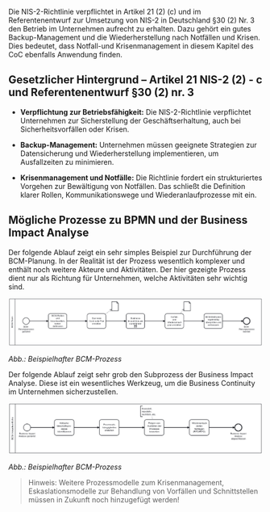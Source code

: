 Die NIS-2-Richtlinie verpflichtet in Artikel 21 (2) (c) und im Referentenentwurf zur Umsetzung von NIS-2 in Deutschland §30 (2) Nr. 3 den Betrieb im Unternehmen aufrecht zu erhalten. Dazu gehört ein gutes Backup-Management und die Wiederherstellung nach Notfällen und Krisen. Dies bedeutet, dass Notfall-und Krisenmanagement in diesem Kapitel des CoC ebenfalls Anwendung finden.


## Gesetzlicher Hintergrund – Artikel 21 NIS-2 (2) - c und Referentenentwurf §30 (2) nr. 3

- **Verpflichtung zur Betriebsfähigkeit:** Die NIS-2-Richtlinie verpflichtet Unternehmen zur Sicherstellung der Geschäftserhaltung, auch bei Sicherheitsvorfällen oder Krisen.

- **Backup-Management:** Unternehmen müssen geeignete Strategien zur Datensicherung und Wiederherstellung implementieren, um Ausfallzeiten zu minimieren.

- **Krisenmanagement und Notfälle:** Die Richtlinie fordert ein strukturiertes Vorgehen zur Bewältigung von Notfällen. Das schließt die Definition klarer Rollen, Kommunikationswege und Wiederanlaufprozesse mit ein.

## Mögliche Prozesse zu BPMN und der Business Impact Analyse

Der folgende Ablauf zeigt ein sehr simples Beispiel zur Durchführung der BCM-Planung. In der Realität ist der Prozess wesentlich komplexer und enthält noch weitere Akteure und Aktivitäten. Der hier gezeigte Prozess dient nur als Richtung für Unternehmen, welche Aktivitäten sehr wichtig sind.

![Prozessmodell zur Business Continuity](media/BCM_Planung.png)

*Abb.: Beispielhafter BCM-Prozess*

Der folgende Ablauf zeigt sehr grob den Subprozess der Business Impact Analyse. Diese ist ein wesentliches Werkzeug, um die Business Continuity im Unternehmen sicherzustellen.

![Prozessmodell zur BIA](media/BIA.png)

*Abb.: Beispielhafter BCM-Prozess*

> Hinweis: Weitere Prozessmodelle zum Krisenmanagement, Eskaslationsmodelle zur Behandlung von Vorfällen und Schnittstellen müssen in Zukunft noch hinzugefügt werden!




